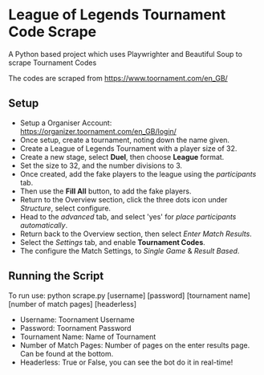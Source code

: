 # League of Legends Tournament Code Scrape

A Python based project which uses Playwrighter and Beautiful Soup to scrape Tournament Codes

The codes are scraped from https://www.toornament.com/en_GB/

## Setup

* Setup a Organiser Account: https://organizer.toornament.com/en_GB/login/
* Once setup, create a tournament, noting down the name given.
* Create a League of Legends Tournament with a player size of 32.
* Create a new stage, select **Duel**, then choose **League** format.
* Set the size to 32, and the number divisions to 3.
* Once created, add the fake players to the league using the *participants* tab.
* Then use the **Fill All** button, to add the fake players.
* Return to the Overview section, click the three dots icon under *Structure*, select configure.
* Head to the *advanced* tab, and select 'yes' for *place participants automatically*.
* Return back to the Overview section, then select *Enter Match Results*.
* Select the *Settings* tab, and enable **Tournament Codes**.
* The configure the Match Settings, to *Single Game* & *Result Based*.

## Running the Script

To run use: python scrape.py [username] [password] [tournament name] [number of match pages] [headerless]

* Username: Toornament Username
* Password: Toornament Password
* Tournament Name: Name of Tournament
* Number of Match Pages: Number of pages on the enter results page. Can be found at the bottom.
* Headerless: True or False, you can see the bot do it in real-time!







